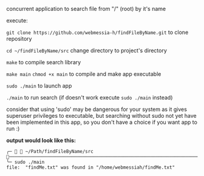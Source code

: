 concurrent application to search file from "/" (root) by it's name 

execute:

 ```git clone https://github.com/webmessia-h/findFileByName.git``` to clone repository

```cd ~/findFileByName/src``` change directory to project's directory
 
 ```make``` to compile search library 

```make main``` ```chmod +x main``` to compile and make app executable

 ```sudo ./main``` to launch app

 ```./main``` to run search (if doesn't work execute ```sudo ./main``` instead)

 consider that using 'sudo' may be dangerous for your system as it gives superuser privileges to executable, but searching without sudo not yet have been implemented in this app, so you don't have a choice if you want app to run :)

**output would look like this:**
```
╭─   ~/Path/findFileByName/src ───────────────────────────────────────────────────────────────────────────────────────────────
╰─ sudo ./main
file:  "findMe.txt" was found in "/home/webmessiah/findMe.txt"
```
